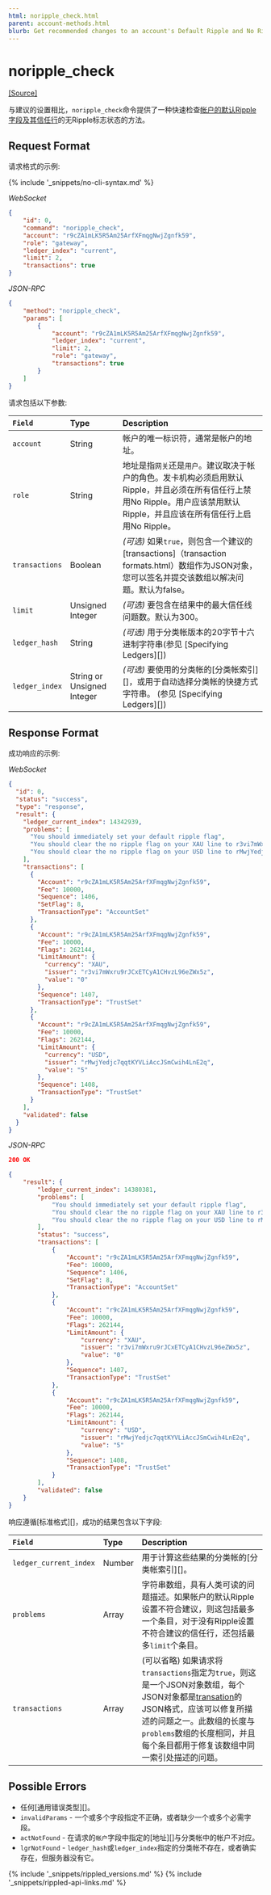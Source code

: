 ```yaml
---
html: noripple_check.html
parent: account-methods.html
blurb: Get recommended changes to an account's Default Ripple and No Ripple settings.
---
```

# noripple_check
[[Source]](https://github.com/ripple/rippled/blob/9111ad1a9dc37d49d085aa317712625e635197c0/src/ripple/rpc/handlers/NoRippleCheck.cpp "Source")

与建议的设置相比，`noripple_check`命令提供了一种快速检查[帐户的默认Ripple字段及其信任行](rippling.html)的无Ripple标志状态的方法。


## Request Format
请求格式的示例:

{% include '_snippets/no-cli-syntax.md' %}

<!-- MULTICODE_BLOCK_START -->

*WebSocket*

```json
{
    "id": 0,
    "command": "noripple_check",
    "account": "r9cZA1mLK5R5Am25ArfXFmqgNwjZgnfk59",
    "role": "gateway",
    "ledger_index": "current",
    "limit": 2,
    "transactions": true
}
```

*JSON-RPC*

```json
{
    "method": "noripple_check",
    "params": [
        {
            "account": "r9cZA1mLK5R5Am25ArfXFmqgNwjZgnfk59",
            "ledger_index": "current",
            "limit": 2,
            "role": "gateway",
            "transactions": true
        }
    ]
}
```

<!-- MULTICODE_BLOCK_END -->


请求包括以下参数:

| `Field`        | Type                       | Description                    |
|:---------------|:---------------------------|:-------------------------------|
| `account`      | String                     | 帐户的唯一标识符，通常是帐户的地址。 |
| `role`         | String                     | 地址是指`网关`还是`用户`。建议取决于帐户的角色。发卡机构必须启用默认Ripple，并且必须在所有信任行上禁用No Ripple。用户应该禁用默认Ripple，并且应该在所有信任行上启用No Ripple。 |
| `transactions` | Boolean                    | _(可选)_ 如果`true`，则包含一个建议的[transactions]（transaction formats.html）数组作为JSON对象，您可以签名并提交该数组以解决问题。默认为false。 |
| `limit`        | Unsigned Integer           | _(可选)_ 要包含在结果中的最大信任线问题数。默认为300。 |
| `ledger_hash`  | String                     | _(可选)_ 用于分类帐版本的20字节十六进制字符串(参见 [Specifying Ledgers][]) |
| `ledger_index` | String or Unsigned Integer | _(可选)_ 要使用的分类帐的[分类帐索引][]，或用于自动选择分类帐的快捷方式字符串。 (参见 [Specifying Ledgers][]) |

## Response Format

成功响应的示例:

<!-- MULTICODE_BLOCK_START -->

*WebSocket*

```json
{
  "id": 0,
  "status": "success",
  "type": "response",
  "result": {
    "ledger_current_index": 14342939,
    "problems": [
      "You should immediately set your default ripple flag",
      "You should clear the no ripple flag on your XAU line to r3vi7mWxru9rJCxETCyA1CHvzL96eZWx5z",
      "You should clear the no ripple flag on your USD line to rMwjYedjc7qqtKYVLiAccJSmCwih4LnE2q"
    ],
    "transactions": [
      {
        "Account": "r9cZA1mLK5R5Am25ArfXFmqgNwjZgnfk59",
        "Fee": 10000,
        "Sequence": 1406,
        "SetFlag": 8,
        "TransactionType": "AccountSet"
      },
      {
        "Account": "r9cZA1mLK5R5Am25ArfXFmqgNwjZgnfk59",
        "Fee": 10000,
        "Flags": 262144,
        "LimitAmount": {
          "currency": "XAU",
          "issuer": "r3vi7mWxru9rJCxETCyA1CHvzL96eZWx5z",
          "value": "0"
        },
        "Sequence": 1407,
        "TransactionType": "TrustSet"
      },
      {
        "Account": "r9cZA1mLK5R5Am25ArfXFmqgNwjZgnfk59",
        "Fee": 10000,
        "Flags": 262144,
        "LimitAmount": {
          "currency": "USD",
          "issuer": "rMwjYedjc7qqtKYVLiAccJSmCwih4LnE2q",
          "value": "5"
        },
        "Sequence": 1408,
        "TransactionType": "TrustSet"
      }
    ],
    "validated": false
  }
}
```

*JSON-RPC*

```json
200 OK

{
    "result": {
        "ledger_current_index": 14380381,
        "problems": [
            "You should immediately set your default ripple flag",
            "You should clear the no ripple flag on your XAU line to r3vi7mWxru9rJCxETCyA1CHvzL96eZWx5z",
            "You should clear the no ripple flag on your USD line to rMwjYedjc7qqtKYVLiAccJSmCwih4LnE2q"
        ],
        "status": "success",
        "transactions": [
            {
                "Account": "r9cZA1mLK5R5Am25ArfXFmqgNwjZgnfk59",
                "Fee": 10000,
                "Sequence": 1406,
                "SetFlag": 8,
                "TransactionType": "AccountSet"
            },
            {
                "Account": "r9cZA1mLK5R5Am25ArfXFmqgNwjZgnfk59",
                "Fee": 10000,
                "Flags": 262144,
                "LimitAmount": {
                    "currency": "XAU",
                    "issuer": "r3vi7mWxru9rJCxETCyA1CHvzL96eZWx5z",
                    "value": "0"
                },
                "Sequence": 1407,
                "TransactionType": "TrustSet"
            },
            {
                "Account": "r9cZA1mLK5R5Am25ArfXFmqgNwjZgnfk59",
                "Fee": 10000,
                "Flags": 262144,
                "LimitAmount": {
                    "currency": "USD",
                    "issuer": "rMwjYedjc7qqtKYVLiAccJSmCwih4LnE2q",
                    "value": "5"
                },
                "Sequence": 1408,
                "TransactionType": "TrustSet"
            }
        ],
        "validated": false
    }
}
```

<!-- MULTICODE_BLOCK_END -->

响应遵循[标准格式][]，成功的结果包含以下字段:

| `Field`                | Type   | Description                                |
|:-----------------------|:-------|:-------------------------------------------|
| `ledger_current_index` | Number | 用于计算这些结果的分类帐的[分类帐索引][]。 |
| `problems`             | Array  | 字符串数组，具有人类可读的问题描述。如果帐户的默认Ripple设置不符合建议，则这包括最多一个条目，对于没有Ripple设置不符合建议的信任行，还包括最多`limit`个条目。 |
| `transactions`         | Array  | (可以省略) 如果请求将`transactions`指定为`true`，则这是一个JSON对象数组，每个JSON对象都是[transation](transaction-formats.html)的JSON格式，应该可以修复所描述的问题之一。此数组的长度与`problems`数组的长度相同，并且每个条目都用于修复该数组中同一索引处描述的问题。|

## Possible Errors

* 任何[通用错误类型][]。
* `invalidParams` - 一个或多个字段指定不正确，或者缺少一个或多个必需字段。
* `actNotFound` - 在请求的`帐户`字段中指定的[地址][]与分类帐中的帐户不对应。
* `lgrNotFound` - `ledger_hash`或`ledger_index`指定的分类帐不存在，或者确实存在，但服务器没有它。


{% include '_snippets/rippled_versions.md' %}
{% include '_snippets/rippled-api-links.md' %}
